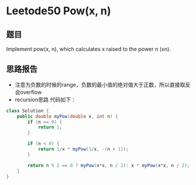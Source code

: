 # Leetode50 Pow(x, n)

## 题目
Implement pow(x, n), which calculates x raised to the power n (xn).

## 思路报告
* 注意为负数的时候的range，负数的最小值的绝对值大于正数，所以直接取反会overflow
* recursion思路
代码如下：
```java
class Solution {
    public double myPow(double x, int n) {
        if (n == 0) {
            return 1;
        }

        if (n < 0) {
            return 1/x * myPow(1/x, -(n + 1));
        }

        return n % 2 == 0 ? myPow(x*x, n / 2): x * myPow(x*x, n / 2);
    }
}
